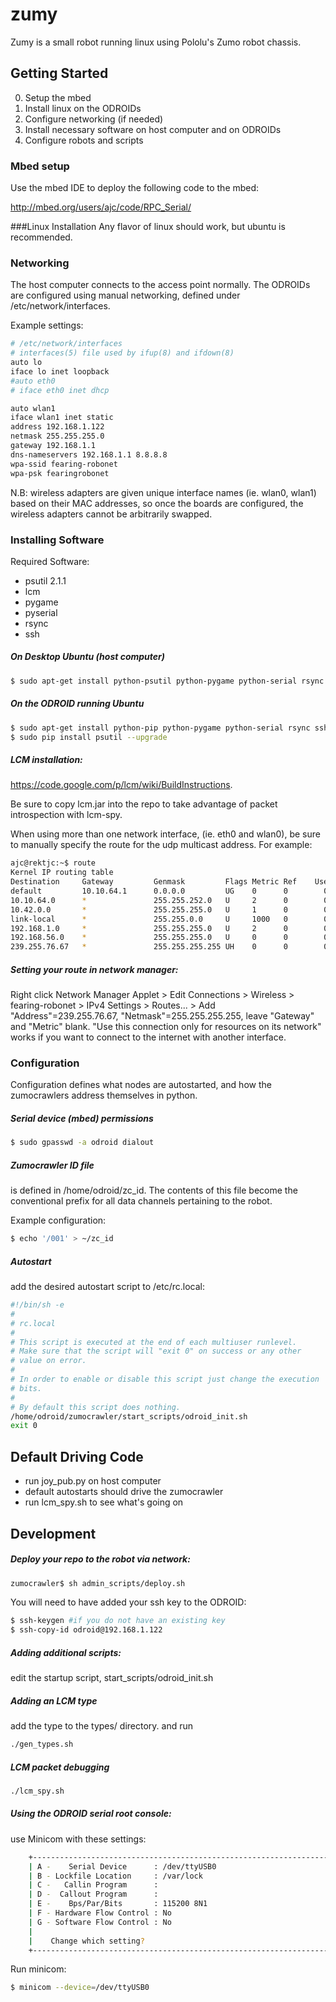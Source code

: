 # zumy
Zumy is a small robot running linux using Pololu's Zumo robot chassis.

## Getting Started
0. Setup the mbed
1. Install linux on the ODROIDs
2. Configure networking (if needed)
3. Install necessary software on host computer and on ODROIDs
4. Configure robots and scripts


### Mbed setup
Use the mbed IDE to deploy the following code to the mbed:

http://mbed.org/users/ajc/code/RPC_Serial/


###Linux Installation
Any flavor of linux should work, but ubuntu is recommended.

### Networking
The host computer connects to the access point normally.
The ODROIDs are configured using manual networking, defined under /etc/network/interfaces.

Example settings:

```sh
# /etc/network/interfaces
# interfaces(5) file used by ifup(8) and ifdown(8)
auto lo
iface lo inet loopback
#auto eth0
# iface eth0 inet dhcp

auto wlan1
iface wlan1 inet static
address 192.168.1.122
netmask 255.255.255.0
gateway 192.168.1.1
dns-nameservers 192.168.1.1 8.8.8.8
wpa-ssid fearing-robonet
wpa-psk fearingrobonet
```

N.B: wireless adapters are given unique interface names (ie. wlan0, wlan1) based on their MAC addresses, so once the boards are configured, the wireless adapters cannot be arbitrarily swapped.

### Installing Software

Required Software:
* psutil 2.1.1
* lcm
* pygame
* pyserial
* rsync
* ssh

##### On Desktop Ubuntu (host computer)
```sh
$ sudo apt-get install python-psutil python-pygame python-serial rsync ssh

```

##### On the ODROID running Ubuntu
```sh
$ sudo apt-get install python-pip python-pygame python-serial rsync ssh
$ sudo pip install psutil --upgrade

```

##### LCM installation:

https://code.google.com/p/lcm/wiki/BuildInstructions.

Be sure to copy lcm.jar into the repo to take advantage of packet introspection with lcm-spy.

When using more than one network interface, (ie. eth0 and wlan0), be sure to manually specify the route for the udp multicast address.
For example:
```sh
ajc@rektjc:~$ route
Kernel IP routing table
Destination     Gateway         Genmask         Flags Metric Ref    Use Iface
default         10.10.64.1      0.0.0.0         UG    0      0        0 wlan0
10.10.64.0      *               255.255.252.0   U     2      0        0 wlan0
10.42.0.0       *               255.255.255.0   U     1      0        0 eth0
link-local      *               255.255.0.0     U     1000   0        0 eth0
192.168.1.0     *               255.255.255.0   U     2      0        0 wlan2
192.168.56.0    *               255.255.255.0   U     0      0        0 vboxnet0
239.255.76.67   *               255.255.255.255 UH    0      0        0 wlan2
```

##### Setting your route in network manager:

Right click Network Manager Applet > Edit Connections > Wireless > fearing-robonet > IPv4 Settings > Routes... > Add "Address"=239.255.76.67, "Netmask"=255.255.255.255, leave "Gateway" and "Metric" blank.
"Use this connection only for resources on its network" works if you want to connect to the internet with another interface.


### Configuration

Configuration defines what nodes are autostarted, and how the zumocrawlers address themselves in python.

##### Serial device (mbed) permissions
```sh
$ sudo gpasswd -a odroid dialout
```

##### Zumocrawler ID file
is defined in /home/odroid/zc_id. 
The contents of this file become the conventional prefix for all data channels pertaining to the robot.

Example configuration:
```sh
$ echo '/001' > ~/zc_id
```


##### Autostart
add the desired autostart script to /etc/rc.local:

```sh
#!/bin/sh -e
#
# rc.local
#
# This script is executed at the end of each multiuser runlevel.
# Make sure that the script will "exit 0" on success or any other
# value on error.
#
# In order to enable or disable this script just change the execution
# bits.
#
# By default this script does nothing.
/home/odroid/zumocrawler/start_scripts/odroid_init.sh
exit 0
```

## Default Driving Code
* run joy_pub.py on host computer
* default autostarts should drive the zumocrawler
* run lcm_spy.sh to see what's going on

## Development

##### Deploy your repo to the robot via network:

```sh
zumocrawler$ sh admin_scripts/deploy.sh
```
You will need to have added your ssh key to the ODROID:
```sh
$ ssh-keygen #if you do not have an existing key
$ ssh-copy-id odroid@192.168.1.122
```

##### Adding additional scripts:
edit the startup script, start_scripts/odroid_init.sh


##### Adding an LCM type
add the type to the types/ directory. and run 
```sh 
./gen_types.sh
```

##### LCM packet debugging
```sh
./lcm_spy.sh
```

##### Using the ODROID serial root console:
use Minicom with these settings:
```sh
    +-----------------------------------------------------------------------+
    | A -    Serial Device      : /dev/ttyUSB0                              |
    | B - Lockfile Location     : /var/lock                                 |
    | C -   Callin Program      :                                           |
    | D -  Callout Program      :                                           |
    | E -    Bps/Par/Bits       : 115200 8N1                                |
    | F - Hardware Flow Control : No                                       |
    | G - Software Flow Control : No                                        |
    |                                                                       |
    |    Change which setting?                                              |
    +-----------------------------------------------------------------------+
```
Run minicom:
```sh
$ minicom --device=/dev/ttyUSB0
```
